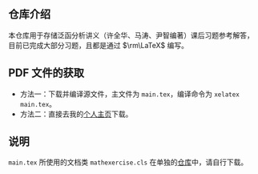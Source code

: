 ## 仓库介绍
本仓库用于存储泛函分析讲义（许全华、马涛、尹智编著）课后习题参考解答，
目前已完成大部分习题，且都是通过 $\rm\LaTeX$ 编写。

## PDF 文件的获取
+ 方法一：下载并编译源文件，主文件为 `main.tex`，编译命令为 `xelatex main.tex`。
+ 方法二：直接去我的[个人主页](https://switwu.github.io)下载。

## 说明

`main.tex` 所使用的文档类 `mathexercise.cls` 在单独的[仓库](https://github.com/SwitWu/MathExercise)中，请自行下载。
